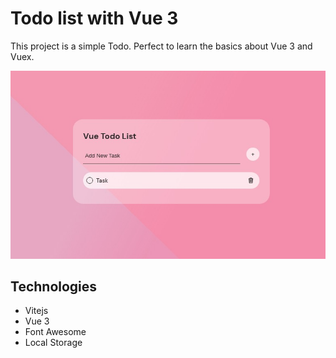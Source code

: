 # Todo list with Vue 3

This project is a simple Todo. Perfect to learn the basics about Vue 3 and Vuex.

<p align="center">
	<img src="src/assets/todo.jpeg">
</p>

## Technologies

* Vitejs
* Vue 3  
* Font Awesome  
* Local Storage

